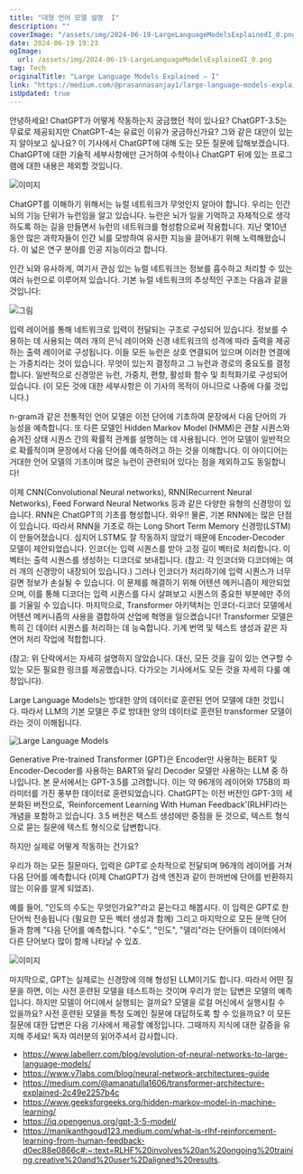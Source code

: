 ```yaml
---
title: "대형 언어 모델 설명  I"
description: ""
coverImage: "/assets/img/2024-06-19-LargeLanguageModelsExplainedI_0.png"
date: 2024-06-19 19:23
ogImage:
  url: /assets/img/2024-06-19-LargeLanguageModelsExplainedI_0.png
tag: Tech
originalTitle: "Large Language Models Explained — I"
link: "https://medium.com/@prasannasanjay1/large-language-models-explained-i-62a55999b7a2"
isUpdated: true
---
```


안녕하세요! ChatGPT가 어떻게 작동하는지 궁금했던 적이 있나요? ChatGPT-3.5는 무료로 제공되지만 ChatGPT-4는 유료인 이유가 궁금하신가요? 그와 같은 대안이 있는지 알아보고 싶나요? 이 기사에서 ChatGPT에 대해 도는 모든 질문에 답해보겠습니다. ChatGPT에 대한 기술적 세부사항에만 근거하여 수학이나 ChatGPT 뒤에 있는 프로그램에 대한 내용은 제외할 것입니다.

![이미지](/assets/img/2024-06-19-LargeLanguageModelsExplainedI_0.png)

ChatGPT를 이해하기 위해서는 뉴럴 네트워크가 무엇인지 알아야 합니다. 우리는 인간 뇌의 기능 단위가 뉴런임을 알고 있습니다. 뉴런은 뇌가 일을 기억하고 자체적으로 생각하도록 하는 길을 만들면서 뉴런의 네트워크를 형성함으로써 작용합니다. 지난 몇10년 동안 많은 과학자들이 인간 뇌를 모방하여 유사한 지능을 끌어내기 위해 노력해왔습니다. 이 넓은 연구 분야를 인공 지능이라고 합니다.

인간 뇌와 유사하게, 여기서 관심 있는 뉴럴 네트워크는 정보를 흡수하고 처리할 수 있는 여러 뉴런으로 이루어져 있습니다. 기본 뉴럴 네트워크의 추상적인 구조는 다음과 같을 것입니다:

<div class="content-ad"></div>

![그림](/assets/img/2024-06-19-LargeLanguageModelsExplainedI_1.png)

입력 레이어를 통해 네트워크로 입력이 전달되는 구조로 구성되어 있습니다. 정보를 수용하는 데 사용되는 여러 개의 은닉 레이어와 신경 네트워크의 성격에 따라 출력을 제공하는 출력 레이어로 구성됩니다. 이들 모든 뉴런은 상호 연결되어 있으며 이러한 연결에는 가중치라는 것이 있습니다. 무엇이 있는지 결정하고 그 뉴런과 경로의 중요도를 결정합니다. 일반적으로 신경망은 뉴런, 가중치, 편향, 활성화 함수 및 최적화기로 구성되어 있습니다. (이 모든 것에 대한 세부사항은 이 기사의 목적이 아니므로 나중에 다룰 것입니다.)

n-gram과 같은 전통적인 언어 모델은 이전 단어에 기초하여 문장에서 다음 단어의 가능성을 예측합니다. 또 다른 모델인 Hidden Markov Model (HMM)은 관찰 시퀀스와 숨겨진 상태 시퀀스 간의 확률적 관계를 설명하는 데 사용됩니다. 언어 모델이 일반적으로 확률적이며 문장에서 다음 단어를 예측하려고 하는 것을 이해합니다. 이 아이디어는 거대한 언어 모델의 기초이며 많은 뉴런이 관련되어 있다는 점을 제외하고도 동일합니다!

이제 CNN(Convolutional Neural networks), RNN(Recurrent Neural Networks), Feed Forward Neural Networks 등과 같은 다양한 유형의 신경망이 있습니다. RNN은 ChatGPT의 기초를 형성합니다. 와우!! 물론, 기본 RNN에는 많은 단점이 있습니다. 따라서 RNN을 기초로 하는 Long Short Term Memory 신경망(LSTM)이 만들어졌습니다. 심지어 LSTM도 잘 작동하지 않았기 때문에 Encoder-Decoder 모델이 제안되었습니다. 인코더는 입력 시퀀스를 받아 고정 길이 벡터로 처리합니다. 이 벡터는 출력 시퀀스를 생성하는 디코더로 보내집니다. (참고: 각 인코더와 디코더에는 여러 개의 신경망이 내장되어 있습니다.) 그러나 인코더가 처리하기에 입력 시퀀스가 너무 길면 정보가 손실될 수 있습니다. 이 문제를 해결하기 위해 어텐션 메커니즘이 제안되었으며, 이를 통해 디코더는 입력 시퀀스를 다시 살펴보고 시퀀스의 중요한 부분에만 주의를 기울일 수 있습니다. 마지막으로, Transformer 아키텍처는 인코더-디코더 모델에서 어텐션 메커니즘의 사용을 결합하여 산업에 혁명을 일으켰습니다! Transformer 모델은 특히 긴 데이터 시퀀스를 처리하는 데 능숙합니다. 기계 번역 및 텍스트 생성과 같은 자연어 처리 작업에 적합합니다.

<div class="content-ad"></div>

(참고: 위 단락에서는 자세히 설명하지 않았습니다. 대신, 모든 것을 깊이 있는 연구할 수 있는 모든 필요한 링크를 제공했습니다. 다가오는 기사에서도 모든 것을 자세히 다룰 예정입니다).

Large Language Models는 방대한 양의 데이터로 훈련된 언어 모델에 대한 것입니다. 따라서 LLM의 기본 모델은 주로 방대한 양의 데이터로 훈련된 transformer 모델이라는 것이 이해됩니다.

![Large Language Models](/assets/img/2024-06-19-LargeLanguageModelsExplainedI_2.png)

Generative Pre-trained Transformer (GPT)은 Encoder만 사용하는 BERT 및 Encoder-Decoder를 사용하는 BART와 달리 Decoder 모델만 사용하는 LLM 중 하나입니다. 본 문서에서는 GPT-3.5를 고려합니다. 이는 약 96개의 레이어와 175B의 파라미터를 가진 풍부한 데이터로 훈련되었습니다. ChatGPT는 이전 버전인 GPT-3의 세분화된 버전으로, ‘Reinforcement Learning With Human Feedback’(RLHF)라는 개념을 포함하고 있습니다. 3.5 버전은 텍스트 생성에만 중점을 둔 것으로, 텍스트 형식으로 묻는 질문에 텍스트 형식으로 답변합니다.

<div class="content-ad"></div>

하지만 실제로 어떻게 작동하는 건가요?

우리가 하는 모든 질문마다, 입력은 GPT로 순차적으로 전달되며 96개의 레이어를 거쳐 다음 단어를 예측합니다 (이제 ChatGPT가 검색 엔진과 같이 한꺼번에 단어를 반환하지 않는 이유를 알게 되었죠).

예를 들어, "인도의 수도는 무엇인가요?"라고 묻는다고 해봅시다. 이 입력은 GPT로 한 단어씩 전송됩니다 (필요한 모든 벡터 생성과 함께) 그리고 마지막으로 모든 문맥 단어들과 함께 "다음 단어를 예측합니다. "수도", "인도", "델리"라는 단어들이 데이터에서 다른 단어보다 많이 함께 나타날 수 있죠.

![이미지](/assets/img/2024-06-19-LargeLanguageModelsExplainedI_3.png)

<div class="content-ad"></div>

마지막으로, GPT는 실제로는 신경망에 의해 형성된 LLM이기도 합니다. 따라서 어떤 질문을 하면, 이는 사전 훈련된 모델을 테스트하는 것이며 우리가 얻는 답변은 모델의 예측입니다. 하지만 모델이 어디에서 실행되는 걸까요? 모델을 로컬 머신에서 실행시킬 수 있을까요? 사전 훈련된 모델을 특정 도메인 질문에 대답하도록 할 수 있을까요?
이 모든 질문에 대한 답변은 다음 기사에서 제공할 예정입니다. 그때까지 지식에 대한 갈증을 유지해 주세요!
독자 여러분의 읽어주셔서 감사합니다.

- https://www.labellerr.com/blog/evolution-of-neural-networks-to-large-language-models/
- https://www.v7labs.com/blog/neural-network-architectures-guide
- https://medium.com/@amanatulla1606/transformer-architecture-explained-2c49e2257b4c
- https://www.geeksforgeeks.org/hidden-markov-model-in-machine-learning/
- https://iq.opengenus.org/gpt-3-5-model/
- https://manikanthgoud123.medium.com/what-is-rlhf-reinforcement-learning-from-human-feedback-d0ec88e0866c#:~:text=RLHF%20involves%20an%20ongoing%20training,creative%20and%20user%2Daligned%20results.
